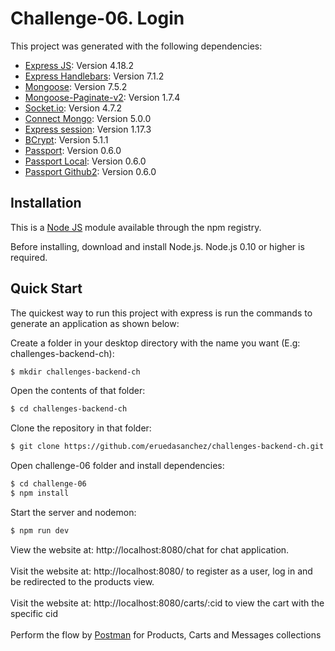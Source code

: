 # Challenge-06. Login

This project was generated with the following dependencies: 

- [Express JS](https://github.com/expressjs/express): Version 4.18.2
- [Express Handlebars](https://github.com/express-handlebars/express-handlebars): Version 7.1.2
- [Mongoose](https://github.com/Automattic/mongoose): Version 7.5.2
- [Mongoose-Paginate-v2](https://github.com/aravindnc/mongoose-paginate-v2): Version 1.7.4  
- [Socket.io](https://github.com/socketio/socket.io): Version 4.7.2
- [Connect Mongo](https://github.com/mongodb-js/connect-mongodb-session): Version 5.0.0
- [Express session](https://github.com/expressjs/session): Version 1.17.3 
- [BCrypt](https://github.com/pyca/bcrypt): Version 5.1.1 
- [Passport](https://github.com/jaredhanson/passport): Version 0.6.0
- [Passport Local](https://github.com/jaredhanson/passport-local): Version 0.6.0
- [Passport Github2](https://github.com/passport/todos-express-password): Version 0.6.0

## Installation

This is a [Node JS](https://github.com/nodejs/node) module available through the npm registry.

Before installing, download and install Node.js. Node.js 0.10 or higher is required.

## Quick Start

The quickest way to run this project with express is run the commands to generate an application as shown below:

Create a folder in your desktop directory with the name you want (E.g: challenges-backend-ch):

```bash
$ mkdir challenges-backend-ch
```

Open the contents of that folder:

```bash
$ cd challenges-backend-ch
```

Clone the repository in that folder:

```bash
$ git clone https://github.com/eruedasanchez/challenges-backend-ch.git
```

Open challenge-06 folder and install dependencies: 

```bash
$ cd challenge-06
$ npm install
```

Start the server and nodemon:

```bash
$ npm run dev 
```

View the website at: http://localhost:8080/chat for chat application.
<br>
<br>
Visit the website at: http://localhost:8080/ to register as a user, log in and be redirected to the products view.
<br>
<br>
Visit the website at: http://localhost:8080/carts/:cid to view the cart with the specific cid 
<br>
<br>
Perform the flow by [Postman](https://www.postman.com/) for Products, Carts and Messages collections